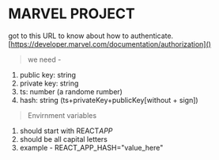 # MARVEL PROJECT

got to this URL to know about how to authenticate.
[https://developer.marvel.com/documentation/authorization]()

> we need -

1. public key: string
2. private key: string
3. ts: number (a randome rumber)
4. hash: string (ts+privateKey+publicKey[without + sign])

> Envirnment variables

1. should start with REACT*APP*
2. should be all capital letters
3. example - REACT_APP_HASH="value_here"
